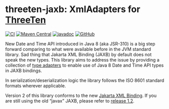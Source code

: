 # threeten-jaxb: XmlAdapters for [ThreeTen](https://www.threeten.org/)

[![CI](https://github.com/threeten-jaxb/threeten-jaxb/actions/workflows/ci.yml/badge.svg)](https://github.com/threeten-jaxb/threeten-jaxb/actions/workflows/ci.yml)
[![Maven Central](https://img.shields.io/maven-central/v/io.github.threeten-jaxb/threeten-jaxb-core.svg)](https://search.maven.org/search?q=g:io.github.threeten-jaxb)
[![javadoc](https://javadoc.io/badge2/io.github.threeten-jaxb/threeten-jaxb-core/javadoc.svg)](https://javadoc.io/doc/io.github.threeten-jaxb)
[![GitHub](https://img.shields.io/github/license/threeten-jaxb/threeten-jaxb.svg)](https://opensource.org/licenses/Apache-2.0)

New Date and Time API introduced in Java 8 (aka JSR-310) is a big step forward
comparing to what were available before in the JVM standard library. Sad thing
that Jakarta XML Binding (JAXB) by default does not speak the new
types. This library aims to address the issue by providing a collection of
[type adapters](https://jakarta.ee/specifications/xml-binding/4.0/apidocs/jakarta.xml.bind/jakarta/xml/bind/annotation/adapters/xmladapter)
to enable use of Java 8 Date and Time API types in JAXB bindings.

In serialization/deserialization logic the library follows the ISO 8601
standard formats wherever applicable.

Version 2 of this library conforms to the new [Jakarta XML Binding](https://jakarta.ee/specifications/xml-binding/4.0/).
If you are still using the old “javax” JAXB, please refer to [release 1.2](https://github.com/threeten-jaxb/threeten-jaxb/tree/v1.2).

